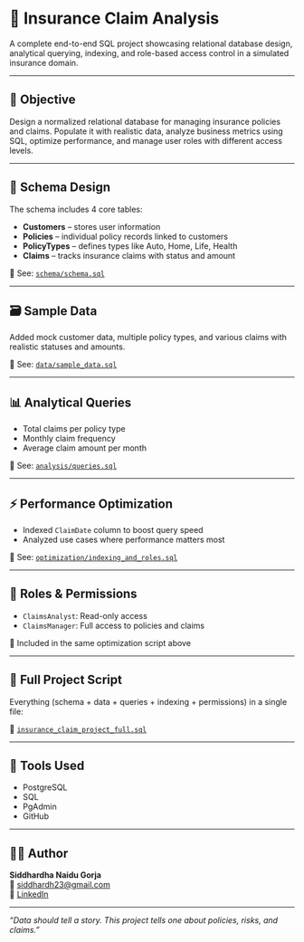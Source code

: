# 🧾 Insurance Claim Analysis

A complete end-to-end SQL project showcasing relational database design, analytical querying, indexing, and role-based access control in a simulated insurance domain.
 
---

## 📌 Objective

Design a normalized relational database for managing insurance policies and claims. Populate it with realistic data, analyze business metrics using SQL, optimize performance, and manage user roles with different access levels.

---

## 🧱 Schema Design

The schema includes 4 core tables:

- **Customers** – stores user information  
- **Policies** – individual policy records linked to customers  
- **PolicyTypes** – defines types like Auto, Home, Life, Health  
- **Claims** – tracks insurance claims with status and amount

📄 See: [`schema/schema.sql`](./schema/schema.sql)

---

## 🗃️ Sample Data

Added mock customer data, multiple policy types, and various claims with realistic statuses and amounts.

📄 See: [`data/sample_data.sql`](./data/sample_data.sql)

---

## 📊 Analytical Queries

- Total claims per policy type  
- Monthly claim frequency  
- Average claim amount per month

📄 See: [`analysis/queries.sql`](./analysis/queries.sql)

---

## ⚡ Performance Optimization

- Indexed `ClaimDate` column to boost query speed  
- Analyzed use cases where performance matters most

📄 See: [`optimization/indexing_and_roles.sql`](./optimization/indexing_and_roles.sql)

---

## 🔐 Roles & Permissions

- `ClaimsAnalyst`: Read-only access  
- `ClaimsManager`: Full access to policies and claims

📄 Included in the same optimization script above

---

## 📁 Full Project Script

Everything (schema + data + queries + indexing + permissions) in a single file:

📄 [`insurance_claim_project_full.sql`](./insurance_claim_project_full.sql)

---

## 🧠 Tools Used

- PostgreSQL  
- SQL  
- PgAdmin  
- GitHub

---

## 🙋‍♂️ Author

**Siddhardha Naidu Gorja**  
📧 [siddhardh23@gmail.com](mailto:siddhardh23@gmail.com)  
🔗 [LinkedIn](https://www.linkedin.com/in/siddhardha23g/)

---

_“Data should tell a story. This project tells one about policies, risks, and claims.”_

